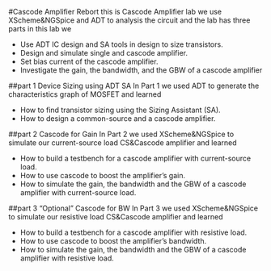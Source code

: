 #Cascode Amplifier Rebort 
this is Cascode Amplifier lab we use XScheme&NGSpice and ADT to analysis the circuit and the lab has three parts
in this lab we
- Use ADT IC design and SA tools in design to size transistors.
- Design and simulate single and cascode amplifier.
- Set bias current of the cascode amplifier.
- Investigate the gain, the bandwidth, and the GBW of a cascode amplifier


##part 1 Device Sizing using ADT SA
In Part 1 we used ADT to generate the characteristics graph of MOSFET and learned
- How to find transistor sizing using the Sizing Assistant (SA).
- How to design a common-source and a cascode amplifier.

##part 2 Cascode for Gain
In Part 2 we used XScheme&NGSpice to simulate our current-source load CS&Cascode amplifier and learned
- How to build a testbench for a cascode amplifier with current-source load.
- How to use cascode to boost the amplifier’s gain.
- How to simulate the gain, the bandwidth and the GBW of a cascode amplifier with current-source load.

##part 3 “Optional” Cascode for BW
In Part 3 we used XScheme&NGSpice to simulate our resistive load CS&Cascode amplifier and learned
- How to build a testbench for a cascode amplifier with resistive load.
- How to use cascode to boost the amplifier’s bandwidth.
- How to simulate the gain, the bandwidth and the GBW of a cascode amplifier with resistive load.
